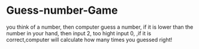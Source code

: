 # Guess-number-Game
you think of a number, then computer guess a number, if it is lower than the number in your hand, then input 2, too hight input 0, ,if it is correct,computer will calculate how many times you guessed right!
